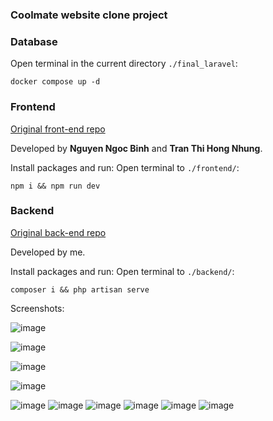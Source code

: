 ### Coolmate website clone project

### Database

Open terminal in the current directory  `./final_laravel`:

```
docker compose up -d
```

### Frontend

[Original front-end repo](https://github.com/tinatran274/coolmate-clone-client)

Developed by **Nguyen Ngoc Binh** and **Tran Thi Hong Nhung**.

Install packages and run: Open terminal to `./frontend/`:

```
npm i && npm run dev
```

### Backend

[Original back-end repo](https://github.com/toilacube/laravel-cute)

Developed by me.

Install packages and run: Open terminal to `./backend/`:

```
composer i && php artisan serve
```

Screenshots:

![image](https://github.com/user-attachments/assets/af329288-05c8-46a7-9aaa-c7375a6ea368)

![image](https://github.com/user-attachments/assets/2f94edcd-2afd-4233-882e-3c3ee6389f1a)

![image](https://github.com/user-attachments/assets/2a18eeca-b4ac-42fa-9f74-84b29ce71260)

![image](https://github.com/user-attachments/assets/f43d6226-e3af-493a-988b-ea1f4813d935)

![image](https://github.com/user-attachments/assets/cdd21fd2-f38e-4a44-ab4c-e74c9856ffcc)
![image](https://github.com/user-attachments/assets/98236550-317d-4243-b0e2-83ee34e6faf7)
![image](https://github.com/user-attachments/assets/1ca45db0-062a-4fcc-8b53-0a865587d9cf)
![image](https://github.com/user-attachments/assets/40601f8d-eb78-47bb-bd0f-9774aa0b553c)
![image](https://github.com/user-attachments/assets/b7fb6e5b-08ec-4727-afd5-f0438fa43e80)
![image](https://github.com/user-attachments/assets/4cdcd926-0cc2-4e07-9c09-71c90e78ae1e)
